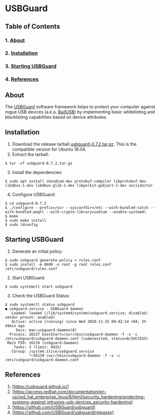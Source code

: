 # USBGuard

## Table of Contents

### 1. [About](#about)

### 2. [Installation](#installation)

### 3. [Starting USBGuard](#starting-usbguard)

### 4. [References](#references)

## About

The [USBGuard](https://usbguard.github.io/) software framework helps to protect your computer against rogue USB devices (a.k.a. [BadUSB](https://opensource.srlabs.de/projects/badusb)) by implementing basic whitelisting and blacklisting capabilities based on device attributes.

## Installation


1. Download the release tarball [usbguard-0.7.2.tar.gz](https://github.com/USBGuard/usbguard/releases/tag/usbguard-0.7.2). This is the compatible version for Ubuntu 18.04.
2. Extract the tarball:

`$ tar -xf usbguard-0.7.2.tar.gz`

3. Install the dependencies:

`$ sudo apt install ibsodium-dev protobuf-compiler libprotobuf-dev libdbus-1-dev libdbus-glib-1-dev libpolkit-gobject-1-dev asciidoctor`

4. Configure USBGuard:

```
$ cd usbguard-0.7.2
$ ./configure --prefix=/usr --sysconfdir=/etc --with-bundled-catch --with-bundled-pegtl --with-crypto-library=sodium --enable-systemd\
$ make
$ sudo make install
$ sudo ldconfig
```

## Starting USBGuard

1. Generate an initial policy:

```
$ sudo usbguard generate-policy > rules.conf
$ sudo install -m 0600 -o root -g root rules.conf /etc/usbguard/rules.conf
```

2. Start USBGuard:

```
$ sudo systemctl start usbguard
```

3. Check the USBGuard Status:

```
$ sudo systemctl status usbguard
● usbguard.service - USBGuard daemon
   Loaded: loaded (/lib/systemd/system/usbguard.service; disabled; vendor preset: enabled)
   Active: active (running) since Wed 2020-11-25 09:42:14 +04; 2h 49min ago
     Docs: man:usbguard-daemon(8)
  Process: 26137 ExecStart=/usr/sbin/usbguard-daemon -f -s -c /etc/usbguard/usbguard-daemon.conf (code=exited, status=0/SUCCESS)
 Main PID: 26139 (usbguard-daemon)
    Tasks: 3 (limit: 4915)
   CGroup: /system.slice/usbguard.service
           └─26139 /usr/sbin/usbguard-daemon -f -s -c /etc/usbguard/usbguard-daemon.conf
```

## References

1. [https://usbguard.github.io/]
2. [https://access.redhat.com/documentation/en-us/red_hat_enterprise_linux/8/html/security_hardening/protecting-systems-against-intrusive-usb-devices_security-hardening]
3. [https://github.com/USBGuard/usbguard]
4. [https://github.com/USBGuard/usbguard/releases]
